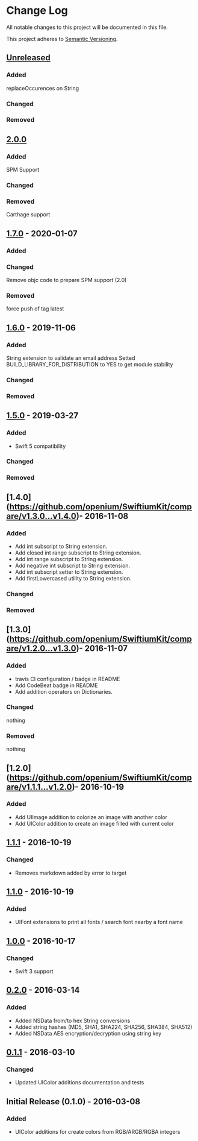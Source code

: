 # Change Log
All notable changes to this project will be documented in this file.

This project adheres to [Semantic Versioning](http://semver.org/).

## [Unreleased](https://github.com/openium/SwiftiumKit/compare/2.1.0...HEAD)
### Added
replaceOccurences on String

### Changed

### Removed

## [2.0.0](https://github.com/openium/SwiftiumKit/compare/2.0.0...HEAD)
### Added
SPM Support

### Changed

### Removed
Carthage support

## [1.7.0](https://github.com/openium/SwiftiumKit/compare/v1.7.0...HEAD) - 2020-01-07
### Added

### Changed
Remove objc code to prepare SPM support (2.0)

### Removed
force push of tag latest

## [1.6.0](https://github.com/openium/SwiftiumKit/compare/v1.5.0...v1.6.0) - 2019-11-06
### Added
String extension to validate an email address
Setted BUILD_LIBRARY_FOR_DISTRIBUTION to YES to get module stability

### Changed

### Removed

## [1.5.0](https://github.com/openium/SwiftiumKit/compare/v1.4.0...v1.5.0) - 2019-03-27
### Added
- Swift 5 compatibility

### Changed

### Removed

## [1.4.0] (https://github.com/openium/SwiftiumKit/compare/v1.3.0...v1.4.0)- 2016-11-08
### Added
- Add int subscript to String extension.
- Add closed int range subscript to String extension.
- Add int range subscript to String extension.
- Add negative int subscript to String extension.
- Add int subscript setter to String extension.
- Add firstLowercased utility to String extension.

### Changed

### Removed

## [1.3.0] (https://github.com/openium/SwiftiumKit/compare/v1.2.0...v1.3.0)- 2016-11-07
### Added
- travis CI configuration / badge in README
- Add CodeBeat badge in README
- Add addition operators on Dictionaries.

### Changed
nothing

### Removed
nothing

## [1.2.0] (https://github.com/openium/SwiftiumKit/compare/v1.1.1...v1.2.0)- 2016-10-19
### Added
- Add UIImage addition to colorize an image with another color
- Add UIColor addition to create an image filled with current color

## [1.1.1](https://github.com/openium/SwiftiumKit/compare/v1.1.0...v1.1.1) - 2016-10-19
### Changed
- Removes markdown added by error to target

## [1.1.0](https://github.com/openium/SwiftiumKit/compare/v1.0.0...v1.1.0) - 2016-10-19
### Added
- UIFont extensions to print all fonts / search font nearby a font name

## [1.0.0](https://github.com/openium/SwiftiumKit/compare/v0.2.0...v1.0.0) - 2016-10-17
### Changed
- Swift 3 support

## [0.2.0](https://github.com/openium/SwiftiumKit/compare/v0.1.1...v0.2.0) - 2016-03-14
### Added
- Added NSData from/to hex String conversions
- Added string hashes (MD5, SHA1, SHA224, SHA256, SHA384, SHA512)
- Added NSData AES encryption/decryption using string key

## [0.1.1](https://github.com/openium/SwiftiumKit/compare/v0.1.0...v0.1.1) - 2016-03-10
### Changed
- Updated UIColor additions documentation and tests

## Initial Release (0.1.0) - 2016-03-08
### Added
- UIColor additions for create colors from RGB/ARGB/RGBA integers

